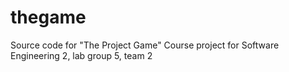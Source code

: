 # thegame
Source code for "The Project Game" Course project for Software Engineering 2, lab group 5, team 2
